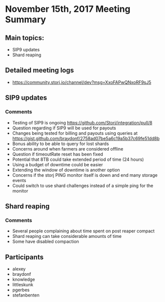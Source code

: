 # November 15th, 2017 Meeting Summary

## Main topics:

- SIP9 updates
- Shard reaping

## Detailed meeting logs

- https://community.storj.io/channel/dev?msg=XxoFAPwQNxoRF9sJ5

## SIP9 updates

### Comments

- Testing of SIP9 is ongoing https://github.com/Storj/integration/pull/8
- Question regarding if SIP9 will be used for payouts
- Changes being tested for billing and payouts using queries at https://gist.github.com/braydonf/2758ad07be5a6c19a5b37c69fe51dd8b
- Bonus ability to be able to query for lost shards
- Concerns around when farmers are considered offline
- Question if timeoutRate reset has been fixed
- Potential that 8TB could take extended period of time (24 hours)
- Using a budget of downtime could be easier
- Extending the window of downtime is another option
- Concerns if the storj PING monitor itself is down and end many storage events
- Could switch to use shard challenges instead of a simple ping for the monitor

## Shard reaping

### Comments
- Several people complaining about time spent on post reaper compact
- Shard reaping can take considerable amounts of time
- Some have disabled compaction

## Participants

- alexey
- braydonf
- knowledge
- littleskunk
- pgerbes
- stefanbenten
